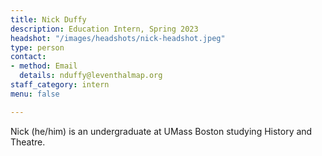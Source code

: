 ```yaml
---
title: Nick Duffy
description: Education Intern, Spring 2023
headshot: "/images/headshots/nick-headshot.jpeg"
type: person
contact:
- method: Email
  details: nduffy@leventhalmap.org
staff_category: intern
menu: false

---
```

Nick (he/him) is an undergraduate at UMass Boston studying History and Theatre.
